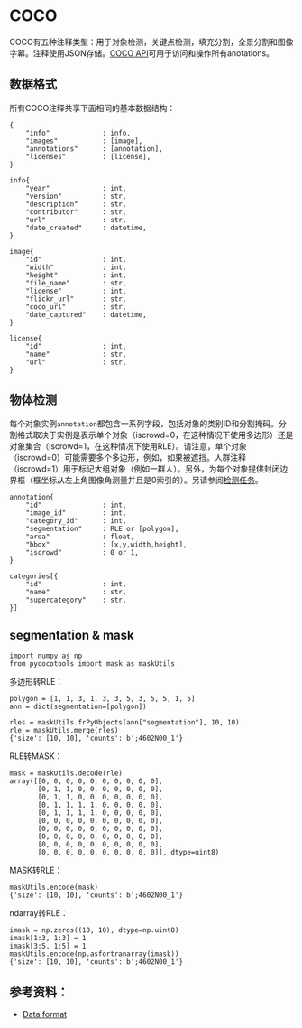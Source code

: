 # COCO
COCO有五种注释类型：用于对象检测，关键点检测，填充分割，全景分割和图像字幕。注释使用JSON存储。[COCO API](https://github.com/cocodataset/cocoapi)可用于访问和操作所有anotations。

## 数据格式
所有COCO注释共享下面相同的基本数据结构：
```
{
    "info"             : info,
    "images"           : [image],
    "annotations"      : [annotation],
    "licenses"         : [license],
}

info{
    "year"             : int,
    "version"          : str,
    "description"      : str,
    "contributor"      : str,
    "url"              : str,
    "date_created"     : datetime,
}

image{
    "id"               : int,
    "width"            : int,
    "height"           : int,
    "file_name"        : str,
    "license"          : int,
    "flickr_url"       : str,
    "coco_url"         : str,
    "date_captured"    : datetime,
}

license{
    "id"               : int,
    "name"             : str,
    "url"              : str,
}
```

## 物体检测
每个对象实例`annotation`都包含一系列字段，包括对象的类别ID和分割掩码。分割格式取决于实例是表示单个对象（iscrowd=0，在这种情况下使用多边形）还是对象集合（iscrowd=1，在这种情况下使用RLE）。请注意，单个对象（iscrowd=0）可能需要多个多边形，例如，如果被遮挡。人群注释（iscrowd=1）用于标记大组对象（例如一群人）。另外，为每个对象提供封闭边界框（框坐标从左上角图像角测量并且是0索引的）。另请参阅[检测任务](http://cocodataset.org/#detection-2018)。
```
annotation{
    "id"               : int,
    "image_id"         : int,
    "category_id"      : int,
    "segmentation"     : RLE or [polygon],
    "area"             : float,
    "bbox"             : [x,y,width,height],
    "iscrowd"          : 0 or 1,
}

categories[{
    "id"               : int,
    "name"             : str,
    "supercategory"    : str,
}]
```

## segmentation & mask
```
import numpy as np
from pycocotools import mask as maskUtils
```

多边形转RLE：
```
polygon = [1, 1, 3, 1, 3, 3, 5, 3, 5, 5, 1, 5]
ann = dict(segmentation=[polygon])

rles = maskUtils.frPyObjects(ann["segmentation"], 10, 10)
rle = maskUtils.merge(rles)
{'size': [10, 10], 'counts': b';4602N00_1'}
```

RLE转MASK：
```
mask = maskUtils.decode(rle)
array([[0, 0, 0, 0, 0, 0, 0, 0, 0, 0],
       [0, 1, 1, 0, 0, 0, 0, 0, 0, 0],
       [0, 1, 1, 0, 0, 0, 0, 0, 0, 0],
       [0, 1, 1, 1, 1, 0, 0, 0, 0, 0],
       [0, 1, 1, 1, 1, 0, 0, 0, 0, 0],
       [0, 0, 0, 0, 0, 0, 0, 0, 0, 0],
       [0, 0, 0, 0, 0, 0, 0, 0, 0, 0],
       [0, 0, 0, 0, 0, 0, 0, 0, 0, 0],
       [0, 0, 0, 0, 0, 0, 0, 0, 0, 0],
       [0, 0, 0, 0, 0, 0, 0, 0, 0, 0]], dtype=uint8)
```

MASK转RLE：
```
maskUtils.encode(mask)
{'size': [10, 10], 'counts': b';4602N00_1'}
```

ndarray转RLE：
```
imask = np.zeros((10, 10), dtype=np.uint8)
imask[1:3, 1:3] = 1
imask[3:5, 1:5] = 1
maskUtils.encode(np.asfortranarray(imask))
{'size': [10, 10], 'counts': b';4602N00_1'}
```

## 参考资料：
- [Data format](http://cocodataset.org/#format-data)